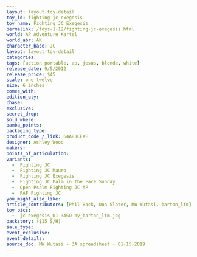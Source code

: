 ```yaml
---
layout: layout-toy-detail 
toy_id: fighting-jc-exegesis
toy_name: Fighting JC Exegesis 
permalink: /toys-1-12/fighting-jc-exegesis.html
world: AP Adventure Kartel
world_abr: AK
character_base: JC
layout: layout-toy-detail
categories: 
tags: [action portable, ap, jesus, blonde, white]
release_date: 9/5/2012
release_price: $45 
scale: one twelve
size: 6 inches
comes_with: 
edition_qty: 
chase: 
exclusive: 
secret_drop: 
sold_where: 
bamba_points: 
packaging_type: 
product_code_/_link: 64APJCEXE
designer: Ashley Wood
makers: 
points_of_articulation: 
variants: 
  -  Fighting JC
  -  Fighting JC Mauro
  -  Fighting JC Exegesis
  -  Fighting JC Palm in the Face Sunday
  -  Open Psalm Fighting JC AP
  -  PAF Fighting JC
you_might_also_like: 
article_contributors: [Phil Back, Don Slater, MW Wutasi, barton_ltm]
toy_pics: 
  -  jc-exegesis_01-3AGO-by_barton_ltm.jpg
backstory: ($15 S/H)
sale_type: 
event_exclusive: 
event_details: 
source_doc: MW Wutasi - 3A spreadsheet - 01-15-2019
---
```

